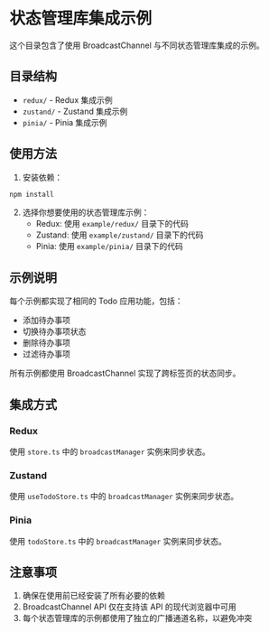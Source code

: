 # 状态管理库集成示例

这个目录包含了使用 BroadcastChannel 与不同状态管理库集成的示例。

## 目录结构

- `redux/` - Redux 集成示例
- `zustand/` - Zustand 集成示例
- `pinia/` - Pinia 集成示例

## 使用方法

1. 安装依赖：
```bash
npm install
```

2. 选择你想要使用的状态管理库示例：
   - Redux: 使用 `example/redux/` 目录下的代码
   - Zustand: 使用 `example/zustand/` 目录下的代码
   - Pinia: 使用 `example/pinia/` 目录下的代码

## 示例说明

每个示例都实现了相同的 Todo 应用功能，包括：
- 添加待办事项
- 切换待办事项状态
- 删除待办事项
- 过滤待办事项

所有示例都使用 BroadcastChannel 实现了跨标签页的状态同步。

## 集成方式

### Redux
使用 `store.ts` 中的 `broadcastManager` 实例来同步状态。

### Zustand
使用 `useTodoStore.ts` 中的 `broadcastManager` 实例来同步状态。

### Pinia
使用 `todoStore.ts` 中的 `broadcastManager` 实例来同步状态。

## 注意事项

1. 确保在使用前已经安装了所有必要的依赖
2. BroadcastChannel API 仅在支持该 API 的现代浏览器中可用
3. 每个状态管理库的示例都使用了独立的广播通道名称，以避免冲突 